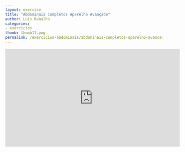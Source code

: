 ```yaml
---
layout: exercise
title: "Abdominais Completos Aparelho Avançado"
author: Luís Ramalho
categories: 
- exercicios
thumb: thumb11.png
permalink: /exercicios-abdominais/abdominais-completos-aparelho-avancado.html
---
```


<iframe src="https://www.youtube.com/embed/-uevGEeEOY0" frameborder="0" width="560" height="315"></iframe>
